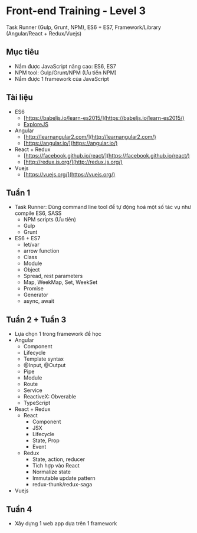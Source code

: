 # Front-end Training - Level 3
Task Runner (Gulp, Grunt, NPM), ES6 + ES7, Framework/Library (Angular/React + Redux/Vuejs)

## Mục tiêu
- Nắm được JavaScript nâng cao: ES6, ES7
- NPM tool: Gulp/Grunt/NPM (Ưu tiển NPM)
- Nắm được 1 framework của JavaScript

## Tài liệu
- ES6
  - [https://babeljs.io/learn-es2015/](https://babeljs.io/learn-es2015/)
  - [ExploreJS](http://exploringjs.com/es6.html)
- Angular
  - [http://learnangular2.com/](http://learnangular2.com/)
  - [https://angular.io/](https://angular.io/)
- React + Redux
  - [https://facebook.github.io/react/](https://facebook.github.io/react/)
  - [http://redux.js.org/](http://redux.js.org/)
- Vuejs
  - [https://vuejs.org/](https://vuejs.org/)

## Tuần 1
- Task Runner: Dùng command line tool để tự động hoá một số tác vụ như compile ES6, SASS
  - NPM scripts (Ưu tiên)
  - Gulp
  - Grunt
- ES6 + ES7
  - let/var
  - arrow function
  - Class
  - Module
  - Object
  - Spread, rest parameters
  - Map, WeekMap, Set, WeekSet
  - Promise
  - Generator
  - async, await

## Tuần 2 + Tuần 3
- Lựa chọn 1 trong framework để học
- Angular
  - Component
  - Lifecycle
  - Template syntax
  - @Input, @Output
  - Pipe
  - Module
  - Route
  - Service
  - ReactiveX: Obverable
  - TypeScript
- React + Redux
  - React
    - Component
    - JSX
    - Lifecycle
    - State, Prop
    - Event
  - Redux
    - State, action, reducer
    - Tích hợp vào React
    - Normalize state
    - Immutable update pattern
    - redux-thunk/redux-saga
- Vuejs

## Tuần 4
- Xây dựng 1 web app dựa trên 1 framework
